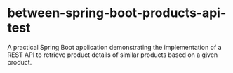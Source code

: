 # between-spring-boot-products-api-test
A practical Spring Boot application demonstrating the implementation of a REST API to retrieve product details of similar products based on a given product.
